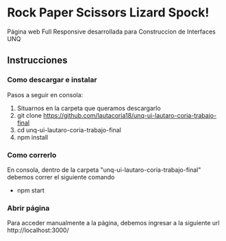 # Rock Paper Scissors Lizard Spock!

Página web Full Responsive desarrollada para Construccion de Interfaces UNQ

## Instrucciones

### Como descargar e instalar

Pasos a seguir en consola:
1. Situarnos en la carpeta que queramos descargarlo
2. git clone https://github.com/lautacoria18/unq-ui-lautaro-coria-trabajo-final
3. cd unq-ui-lautaro-coria-trabajo-final
4. npm install

### Como correrlo

En consola, dentro de la carpeta  "unq-ui-lautaro-coria-trabajo-final" debemos correr el siguiente comando

- npm start

### Abrir página

Para acceder manualmente a la página, debemos ingresar a la siguiente url
http://localhost:3000/